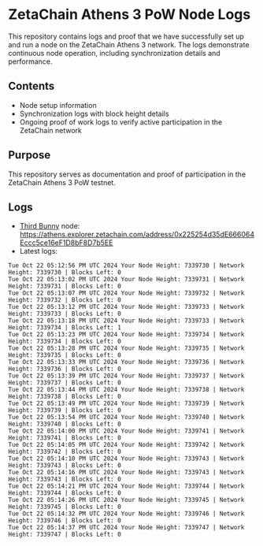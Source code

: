 # ZetaChain Athens 3 PoW Node Logs
This repository contains logs and proof that we have successfully set up and run a node on the ZetaChain Athens 3 network. The logs demonstrate continuous node operation, including synchronization details and performance.

## Contents
- Node setup information
- Synchronization logs with block height details
- Ongoing proof of work logs to verify active participation in the ZetaChain network

## Purpose
This repository serves as documentation and proof of participation in the ZetaChain Athens 3 PoW testnet.

## Logs

- [Third Bunny](https://thirdbunny.xyz/) node: https://athens.explorer.zetachain.com/address/0x225254d35dE666064Eccc5ce16eF1D8bF8D7b5EE
- Latest logs:
```
Tue Oct 22 05:12:56 PM UTC 2024 Your Node Height: 7339730 | Network Height: 7339730 | Blocks Left: 0
Tue Oct 22 05:13:02 PM UTC 2024 Your Node Height: 7339731 | Network Height: 7339731 | Blocks Left: 0
Tue Oct 22 05:13:07 PM UTC 2024 Your Node Height: 7339732 | Network Height: 7339732 | Blocks Left: 0
Tue Oct 22 05:13:12 PM UTC 2024 Your Node Height: 7339733 | Network Height: 7339733 | Blocks Left: 0
Tue Oct 22 05:13:18 PM UTC 2024 Your Node Height: 7339733 | Network Height: 7339734 | Blocks Left: 1
Tue Oct 22 05:13:23 PM UTC 2024 Your Node Height: 7339734 | Network Height: 7339734 | Blocks Left: 0
Tue Oct 22 05:13:28 PM UTC 2024 Your Node Height: 7339735 | Network Height: 7339735 | Blocks Left: 0
Tue Oct 22 05:13:33 PM UTC 2024 Your Node Height: 7339736 | Network Height: 7339736 | Blocks Left: 0
Tue Oct 22 05:13:39 PM UTC 2024 Your Node Height: 7339737 | Network Height: 7339737 | Blocks Left: 0
Tue Oct 22 05:13:44 PM UTC 2024 Your Node Height: 7339738 | Network Height: 7339738 | Blocks Left: 0
Tue Oct 22 05:13:49 PM UTC 2024 Your Node Height: 7339739 | Network Height: 7339739 | Blocks Left: 0
Tue Oct 22 05:13:54 PM UTC 2024 Your Node Height: 7339740 | Network Height: 7339740 | Blocks Left: 0
Tue Oct 22 05:14:00 PM UTC 2024 Your Node Height: 7339741 | Network Height: 7339741 | Blocks Left: 0
Tue Oct 22 05:14:05 PM UTC 2024 Your Node Height: 7339742 | Network Height: 7339742 | Blocks Left: 0
Tue Oct 22 05:14:10 PM UTC 2024 Your Node Height: 7339743 | Network Height: 7339743 | Blocks Left: 0
Tue Oct 22 05:14:16 PM UTC 2024 Your Node Height: 7339743 | Network Height: 7339743 | Blocks Left: 0
Tue Oct 22 05:14:21 PM UTC 2024 Your Node Height: 7339744 | Network Height: 7339744 | Blocks Left: 0
Tue Oct 22 05:14:26 PM UTC 2024 Your Node Height: 7339745 | Network Height: 7339745 | Blocks Left: 0
Tue Oct 22 05:14:32 PM UTC 2024 Your Node Height: 7339746 | Network Height: 7339746 | Blocks Left: 0
Tue Oct 22 05:14:37 PM UTC 2024 Your Node Height: 7339747 | Network Height: 7339747 | Blocks Left: 0
```
